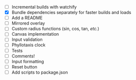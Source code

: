 - [ ] Incremental builds with watchify
- [x] Bundle dependencies separately for faster builds and loads
- [ ] Add a README
- [ ] Mirrored overlay
- [ ] Custom radius functions (sin, cos, tan, _etc._)
- [ ] Canvas implementation
- [ ] Input validation
- [ ] Phyllotaxis clock
- [ ] Tests
- [ ] Comments!
- [ ] Input formatting
- [ ] Reset button
- [ ] Add scripts to package.json
